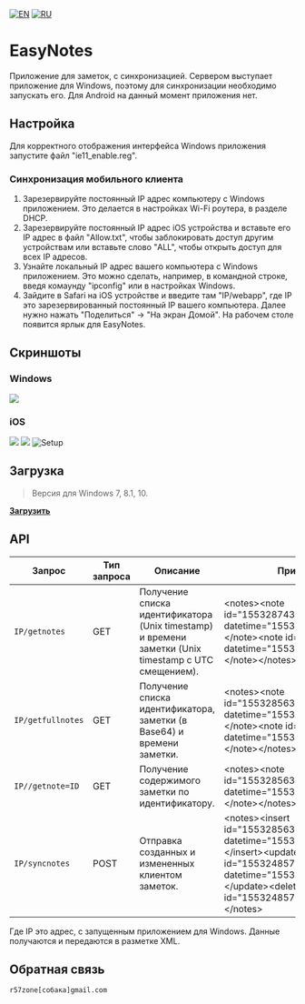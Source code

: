 [![EN](https://user-images.githubusercontent.com/9499881/33184537-7be87e86-d096-11e7-89bb-f3286f752bc6.png)](https://github.com/r57zone/eNotes/) 
[![RU](https://user-images.githubusercontent.com/9499881/27683795-5b0fbac6-5cd8-11e7-929c-057833e01fb1.png)](https://github.com/r57zone/eNotes/blob/master/README.RU.md) 
# EasyNotes
Приложение для заметок, с синхронизацией. Сервером выступает приложение для Windows, поэтому для синхронизации необходимо запускать его. Для Android на данный момент приложения нет.

## Настройка
Для корректного отображения интерфейса Windows приложения запустите файл "ie11_enable.reg".

### Синхронизация мобильного клиента
1. Зарезервируйте постоянный IP адрес компьютеру с Windows приложением. Это делается в настройках Wi-Fi роутера, в разделе DHCP.
2. Зарезервируйте постоянный IP адрес iOS устройства и вставьте его IP адрес в файл "Allow.txt", чтобы заблокировать доступ другим устройствам или вставьте слово "ALL", чтобы открыть доступ для всех IP адресов.
3. Узнайте локальный IP адрес вашего компьютера с Windows приложением. Это можно сделать, например, в командной строке, введя комаунду "ipconfig" или в настройках Windows.
4. Зайдите в Safari на iOS устройстве и введите там "IP/webapp", где IP это зарезервированный постоянный IP вашего компьютера. Далее нужно нажать "Поделиться" -> "На экран Домой". На рабочем столе появится ярлык для EasyNotes.

## Скриншоты
### Windows
![](https://user-images.githubusercontent.com/9499881/54496678-ad271b80-490b-11e9-89b4-6a87ba156e43.PNG)

### iOS
![](https://user-images.githubusercontent.com/9499881/54852979-e1ce1500-4d07-11e9-8c0a-91dca563fcf7.PNG)
![](https://user-images.githubusercontent.com/9499881/54852821-6ff5cb80-4d07-11e9-889f-2858175af05a.PNG)
![Setup](https://user-images.githubusercontent.com/9499881/54852962-d2e76280-4d07-11e9-841a-06d50fafb3c4.gif)

## Загрузка
>Версия для Windows 7, 8.1, 10.

**[Загрузить](https://github.com/r57zone/eNotes/releases)**

## API
| Запрос | Тип запроса | Описание | Пример |
| ------------- | ------------- | ------------- | ------------- |
| `IP/getnotes` | GET | Получение списка идентификатора (Unix timestamp) и времени заметки (Unix timestamp с UTC смещением). | &lt;notes&gt;&lt;note id="1553287432" datetime="1553301832"&gt;&lt;/note&gt;&lt;note id="1553287428" datetime="1553301828"&gt;&lt;/note&gt;&lt;/notes&gt; |
| `IP/getfullnotes` | GET | Получение списка идентификатора, заметки (в Base64) и времени заметки. | &lt;notes&gt;&lt;note id="1553285632" datetime="1553300032"&gt;Mw==&lt;/note&gt;&lt;note id="1553248570" datetime="1553262970"&gt;Mg==&lt;/note&gt;&lt;/notes&gt; |
| `IP//getnote=ID` | GET | Получение содержимого заметки по идентификатору. | &lt;notes&gt;&lt;note id="1553285632" datetime="1553300032"&gt;Mw==&lt;/note&gt;&lt;/notes&gt; |
| `IP/syncnotes` | POST | Отправка созданных и измененных клиентом заметок. | &lt;notes&gt;&lt;insert id="1553285632" datetime="1553300032"&gt;Mw==&lt;/insert&gt;&lt;update id="1553248570" datetime="1553262970"&gt;Mg==&lt;/update&gt;&lt;delete id="1553248570"&gt;&lt;/delete&gt;&lt;/notes&gt; |

Где IP это адрес, с запущенным приложением для Windows. Данные получаются и передаются в разметке XML.

## Обратная связь
`r57zone[собака]gmail.com`
